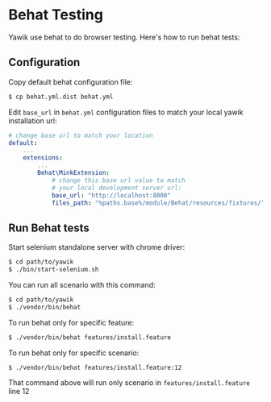 Behat Testing
====

Yawik use behat to do browser testing. Here's how to run behat tests:

## Configuration
Copy default behat configuration file:
```bash
$ cp behat.yml.dist behat.yml
```

Edit `base_url` in `behat.yml` configuration files to match your
local yawik installation url: 
```yaml
# change base url to match your location
default:
    ...
    extensions:
        ...
        Behat\MinkExtension:
            # change this base url value to match
            # your local development server url:
            base_url: "http://localhost:8000"
            files_path: "%paths.base%/module/Behat/resources/fixtures/"
```

## Run Behat tests 

Start selenium standalone server with chrome driver:
```bash
$ cd path/to/yawik
$ ./bin/start-selenium.sh
``` 

You can run all scenario with this command:
```bash
$ cd path/to/yawik
$ ./vendor/bin/behat
```

To run behat only for specific feature:
```bash
$ ./vendor/bin/behat features/install.feature
```

To run behat only for specific scenario:
```bash
$ ./vendor/bin/behat features/install.feature:12
```
That command above will run only scenario in `features/install.feature`
line 12
